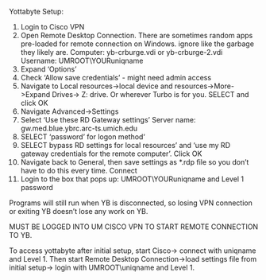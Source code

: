 Yottabyte Setup:

1. Login to Cisco VPN
2. Open Remote Desktop Connection. There are sometimes random apps pre-loaded for remote connection on Windows. ignore like the garbage they likely are. 
Computer: yb-crburge.vdi  or yb-crburge-2.vdi
Username: UMROOT\YOURuniqname
3. Expand ‘Options’ 
4. Check ‘Allow save credentials’ - might need admin access
5. Navigate to Local resources->local device and resources->More->Expand Drives-> Z: drive. Or wherever Turbo is for you. SELECT and click OK
6. Navigate Advanced->Settings
7. Select ‘Use these RD Gateway settings’
Server name: gw.med.blue.ybrc.arc-ts.umich.edu
8. SELECT ‘password’ for logon method‘
9. SELECT bypass RD settings for local resources’ and ‘use my RD gateway credentials for the remote computer’. Click OK
10. Navigate back to General, then save settings as *.rdp file so you don’t have to do this every time.
Connect
11. Login to the box that pops up: UMROOT\YOURuniqname  and Level 1 password

Programs will still run when YB is disconnected, so losing VPN connection or exiting YB doesn’t lose any work on YB. 

MUST BE LOGGED INTO UM CISCO VPN TO START REMOTE CONNECTION TO YB.  


To access yottabyte after initial setup, start Cisco-> connect with uniqname and Level 1. Then start Remote Desktop Connection->load settings file from initial setup-> login with UMROOT\uniqname and Level 1. 
